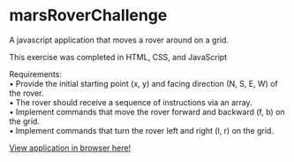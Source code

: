 # marsRoverChallenge

A javascript application that moves a rover around on a grid.

This exercise was completed in HTML, CSS, and JavaScript

Requirements:<br/>
• Provide the initial starting point (x, y) and facing direction (N, S, E, W) of the rover.<br/>
• The rover should receive a sequence of instructions via an array.<br/>
• Implement commands that move the rover forward and backward (f, b) on the grid.<br/>
• Implement commands that turn the rover left and right (l, r) on the grid.<br/>

<a href="https://rawgit.com/amd64char/marsRoverChallenge/master/index.htm" target="blank">View application in browser here!</a>


